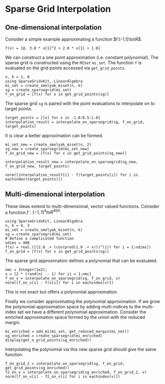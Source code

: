 # Sparse Grid Interpolation
## One-dimensional interpolation
Consider a simple example approximating a function $f:[-1,1]\to\R$.
```@example interp1
f(x) = [@. 3.0 * x[1]^2 + 2.0 * x[1] + 1.0]
```
We can construct a one point approximation (i.e. constant polynomial).
The sparse grid is constructed using the `MISet` `mi_set`.
The function `f` is evaluated on the grid points accessed via `get_grid_points`.
```@example interp1
n, k = 1, 0
using SparseGridsKit, LinearAlgebra
mi_set = create_smolyak_miset(n, k)
sg = create_sparsegrid(mi_set)
f_on_grid = [f(x) for x in get_grid_points(sg)]
```
The sparse grid `sg` is paired with the point evaluations to interpolate on to target points.
```@example interp1
target_points = [[x] for x in -1.0:0.5:1.0]
interpolation_result = interpolate_on_sparsegrid(sg, f_on_grid, target_points)
```
It is clear a better approximation can be formed.
```@example interp1
mi_set_new = create_smolyak_miset(n, 2)
sg_new = create_sparsegrid(mi_set_new)
f_on_grid_new = [f(x) for x in get_grid_points(sg_new)]

interpolation_result_new = interpolate_on_sparsegrid(sg_new, f_on_grid_new, target_points)

norm([interpolation_result[i] - f(target_points[i]) for i in eachindex(target_points)])
```
## Multi-dimensional interpolation
These ideas extend to multi-dimensional, vector valued functions.
Consider a function $f:[-1,1]^4 to R^400$.
```@example interp4
using SparseGridsKit, LinearAlgebra
n, k = 4, 3
mi_set = create_smolyak_miset(n, k)
sg = create_sparsegrid(mi_set)
# Define a complicated function
ndims = 400
f(x) = real.([(2.0 .+ (cos(prod(1.0 .+ x)))^(i)) for i = 1:ndims])
f_on_grid = [f(x) for x in get_grid_points(sg)]
```
The sparse grid approximation defines a polynomial that can be evaluated.
```@example interp4
nmc = Integer(1e2);
v = [2 * (rand(n) .- 1) for ii = 1:nmc]
f_on_v = interpolate_on_sparsegrid(sg, f_on_grid, v)
norm([f_on_v[i] - f(v[i]) for i in eachindex(v)])
```
This is not exact but offers a polynomial approximation.

Finally we consider approximating the polynomial approximation.
If we grow the polynomial approximation space by adding multi-indices to the multi-index set we have a different polynomial approximation.
Consider the enriched approximation space formed by the union with the reduced margin.
```@example interp4
mi_enriched = add_mi(mi_set, get_reduced_margin(mi_set))
sg_enriched = create_sparsegrid(mi_enriched)
display(get_n_grid_points(sg_enriched))
```
Interpolating the polynomial via this new sparse grid should give the same function.
```@example interp4
f_on_grid_2 = interpolate_on_sparsegrid(sg, f_on_grid, get_grid_points(sg_enriched))
f2_on_v = interpolate_on_sparsegrid(sg_enriched, f_on_grid_2, v)
norm([f_on_v[i] - f2_on_v[i] for i in eachindex(v)])
```